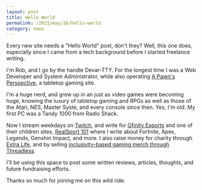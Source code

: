 ```yaml
---
layout: post
title: Hello World
permalink: /2021/may/16/hello-world
category: news
---
```


Every new site needs a "Hello World" post, don't they? Well, this one does, especially since I came from a tech background before I started freelance writing.

I'm Rob, and I go by the handle Devar-TTY. For the longest time I was a Web Developer and System Administrator, while also operating [A Pawn's Perspective](https://pawnsperspective.com), a tabletop gaming site.

I'm a huge nerd, and grew up in an just as video games were becoming huge, knowing the luxury of tabletop gaming and RPGs as well as those of the Atari, NES, Master Syste, and every console since then. Yes, I'm old. My first PC was a Tandy 1000 from Radio Shack.

Now I stream weekdays on [Twitch](https://twitch.tv/devartty), and write for [Gfinity Esports](https://www.gfinityesports.com/author/rob-kalajian) and one of their children sites, [RealSport 101](https://realsport101.com/author/rob-kalajian/) where I write about Fortnite, Apex, Legends, Genshin Impact, and more. I also raise money for charity through [Extra Life](https://www.extra-life.org/index.cfm?fuseaction=donordrive.participant&participantID=453427), and by selling [inclusivity-based gaming merch through Threadless](https://yawamt.threadless.com/).

I'll be using this space to post some written reviews, articles, thoughts, and future fundraising efforts.

Thanks so much for joining me on this wild ride.
